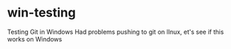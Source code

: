 # win-testing
Testing Git in Windows
Had problems pushing to git on lInux, et's see if this works on Windows
